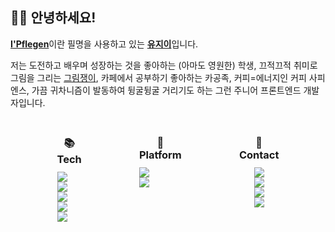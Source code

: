 ## 👋🏼 안녕하세요!

<u><b>I'Pflegen</b></u>이란 필명을 사용하고 있는 <u><b>유지이</b></u>입니다.

저는 도전하고 배우며 성장하는 것을 좋아하는 (아마도 영원한) 학생, 끄적끄적 취미로 그림을 그리는 [그림쟁이](https://www.instagram.com/jiidraws/),
카페에서 공부하기 좋아하는 카공족, 커피=에너지인 커피 사피엔스, 가끔 귀차니즘이 발동하여 뒹굴뒹굴 거리기도 하는 그런 주니어 프론트엔드 개발자입니다.

<style>
.about-page img{
    display: inline-block !important;
    margin: 0 !important;
    padding: 0 !important;
}

.about-page h3 {
    margin: 30px 0 10px 0 !important;
}

.--flex-col {
    display: flex;
    flex-direction: column;
}

.--center {
    text-align: center;
}

</style>

<div class="about-page" style="display: flex; justify-content: space-evenly; margin-bottom: 50px;">
<div style="margin: 0 1.25em;" class="--flex-col --center">
  <h3>📚<br/>Tech</h3> 
  <img src="https://img.shields.io/badge/JavaScript-F7DF1E?style=flat-square&logo=JavaScript&logoColor=white"/>
  <img src="https://img.shields.io/badge/Node.js-339933?style=flat-square&logo=node-dot-js&logoColor=white"/>
  <img src="https://img.shields.io/badge/C\C++-00599C?style=flat-square&logo=c&logoColor=white"/>
  <img src="https://img.shields.io/badge/HTML5-E34F26?style=flat-square&logo=html5&logoColor=white"/>
  <img src="https://img.shields.io/badge/CSS3-1572B6?style=flat-square&logo=CSS3&logoColor=white"/> 
</div>

<div class="--flex-col --center" style="margin: 0 1.25em;">
  <h3>🤖<br/>Platform</h3>
  <img src="https://img.shields.io/badge/slack-4A154B?style=flat-square&logo=slack&logoColor=white"/>
  <img src="https://img.shields.io/badge/jira-0052CC?style=flat-square&logo=jira-software&logoColor=white"/>
</div>

<div style="margin: 0 1.25em;" class="--flex-col --center">
  <h3>👋<br/>Contact</h3>
  <a href="mailto: j2ieu@pm.me"><img style="cursor: pointer;" src="https://img.shields.io/badge/ProtonMail-8B89CC?style=flat-square&logo=protonmail&logoColor=white"/></a>
  <a href="https://www.linkedin.com/in/eujii" target="_blank"><img style="cursor: pointer;" src="https://img.shields.io/badge/LinkedIn-0A66C2?style=flat-square&logo=linkedin&logoColor=white"/></a>
  <a href="https://github.com/ipflegen" target="_blank"><img style="cursor: pointer;" src="https://img.shields.io/badge/GitHub-181717?style=flat-square&logo=github&logoColor=white"/></a>
  <a href="https://www.twitter.com/j2ieu/" target="_blank"><img style="cursor: pointer;" src="https://img.shields.io/badge/Twitter-1DA1F2?style=flat-square&logo=twitter&logoColor=white"/></a>
</div>
</div>